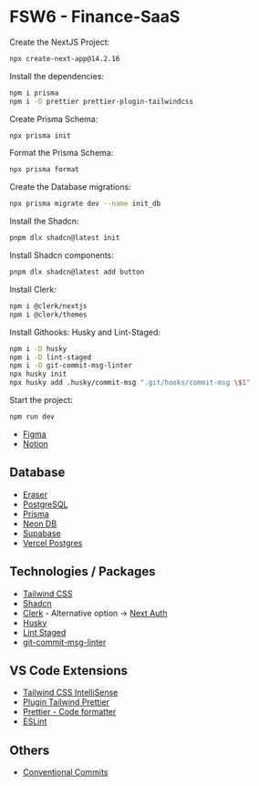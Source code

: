 # FSW6 - Finance-SaaS

Create the NextJS Project:

```sh
npx create-next-app@14.2.16
```

Install the dependencies:

```sh
npm i prisma
npm i -D prettier prettier-plugin-tailwindcss
```

Create Prisma Schema:

```sh
npx prisma init
```

Format the Prisma Schema:

```sh
npx prisma format
```

Create the Database migrations:

```sh
npx prisma migrate dev --name init_db
```

Install the Shadcn:

```sh
pnpm dlx shadcn@latest init
```

Install Shadcn components:

```sh
pnpm dlx shadcn@latest add button

```

Install Clerk:

```sh
npm i @clerk/nextjs
npm i @clerk/themes
```

Install Githooks: Husky and Lint-Staged:

```sh
npm i -D husky
npm i -D lint-staged
npm i -D git-commit-msg-linter
npx husky init
npx husky add .husky/commit-msg ".git/hooks/commit-msg \$1"
```

Start the project:

```sh
npm run dev
```

- [Figma](https://www.figma.com/design/AotbJaT5gvfQUJBH599qEZ/FSW-Finance?node-id=264-1627&node-type=canvas&t=3IKgbF89QuNx8l56-0)
- [Notion](https://narrow-beach-a00.notion.site/Full-Stack-Week-6-0-Guia-do-Evento-f29407dc306545eaa3c803d29e148358)

## Database

- [Eraser](https://app.eraser.io/workspace/pCPA6mfY0Xq6Gxd306VC)
- [PostgreSQL](https://www.postgresql.org/)
- [Prisma](https://www.prisma.io/)
- [Neon DB](https://neon.tech/)
- [Supabase](https://supabase.com/)
- [Vercel Postgres](https://vercel.com/docs/storage/vercel-postgres)

## Technologies / Packages

- [Tailwind CSS](https://tailwindcss.com/)
- [Shadcn](https://ui.shadcn.com/)
- [Clerk](https://clerk.com/) - Alternative option -> [Next Auth](https://next-auth.js.org/)
- [Husky](https://github.com/typicode/husky#readme)
- [Lint Staged](https://github.com/lint-staged/lint-staged#readme)
- [git-commit-msg-linter](https://github.com/legend80s/git-commit-msg-linter#readme)

## VS Code Extensions

- [Tailwind CSS IntelliSense](https://marketplace.visualstudio.com/items?itemName=bradlc.vscode-tailwindcss)
- [Plugin Tailwind Prettier](https://tailwindcss.com/blog/automatic-class-sorting-with-prettier)
- [Prettier - Code formatter](https://marketplace.visualstudio.com/items?itemName=esbenp.prettier-vscode)
- [ESLint](https://marketplace.visualstudio.com/items?itemName=dbaeumer.vscode-eslint)

## Others

- [Conventional Commits](https://www.conventionalcommits.org/en/v1.0.0/)
